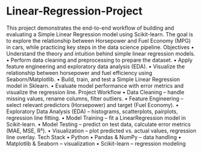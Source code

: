 # Linear-Regression-Project
This project demonstrates the end-to-end workflow of building and evaluating a Simple Linear Regression model using Scikit-learn. The goal is to explore the relationship between Horsepower and Fuel Economy (MPG) in cars, while practicing key steps in the data science pipeline.
Objectives
• Understand the theory and intuition behind simple linear regression models.
• Perform data cleaning and preprocessing to prepare the dataset.
• Apply feature engineering and exploratory data analysis (EDA).
• Visualize the relationship between horsepower and fuel efficiency using Seaborn/Matplotlib.
• Build, train, and test a Simple Linear Regression model in Sklearn.
• Evaluate model performance with error metrics and visualize the regression line.
Project Workflow
• Data Cleaning – handle missing values, rename columns, filter outliers.
• Feature Engineering – select relevant predictors (Horsepower) and target (Fuel Economy).
• Exploratory Data Analysis (EDA) – histograms, scatterplots, pairplots, regression line fitting.
• Model Training – fit a LinearRegression model in Scikit-learn.
• Model Testing – predict on test data, calculate error metrics (MAE, MSE, R²).
• Visualization – plot predicted vs. actual values, regression line overlay.
Tech Stack
• Python
• Pandas & NumPy – data handling
• Matplotlib & Seaborn – visualization
• Scikit-learn – regression modeling
